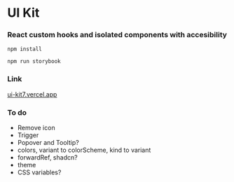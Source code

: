 # UI Kit

### React custom hooks and isolated components with accesibility

`npm install`

`npm run storybook`

### Link

[ui-kit7.vercel.app](https://ui-kit7.vercel.app/)

### To do

- Remove icon
- Trigger
- Popover and Tooltip?
- colors, variant to colorScheme, kind to variant
- forwardRef, shadcn?
- theme
- CSS variables?
